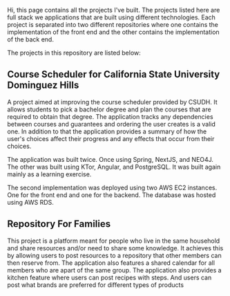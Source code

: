 
Hi, this page contains all the projects I've built. The projects listed here are full stack we applications that are built using different technologies. Each project is separated into two different repositories where one contains the implementation of the front end and the other contains the implementation of the back end. 

The projects in this repository are listed below: 
## Course Scheduler for California State University Dominguez Hills

A project aimed at improving the course scheduler provided by CSUDH. It allows students to pick a bachelor degree and plan the courses that are required to obtain that degree. The application tracks any dependencies between courses and guarantees and ordering the user creates is a valid one. In addition to that the application provides a summary of how the user's choices affect their progress and any effects that occur from their choices.  

The application was built twice. Once using Spring, NextJS, and NEO4J. The other was built using KTor, Angular, and PostgreSQL. It was built again mainly as a learning exercise. 

The second implementation was deployed using two AWS EC2 instances. One for the front end and one for the backend. The database was hosted using AWS RDS. 

## Repository For Families

This project is a platform meant for people who live in the same household and share resources and/or need to share some knowledge. It achieves this by allowing users to post resources to a repository that other members can then reserve from. The application also features a shared calendar for all members who are apart of the same group. The application also provides a kitchen feature where users can post recipes with steps. And users can post what brands are preferred for different types of products
<!--
**santamarina919/santamarina919** is a ✨ _special_ ✨ repository because its `README.md` (this file) appears on your GitHub profile.

Here are some ideas to get you started:

- 🔭 I’m currently working on ...
- 🌱 I’m currently learning ...
- 👯 I’m looking to collaborate on ...
- 🤔 I’m looking for help with ...
- 💬 Ask me about ...
- 📫 How to reach me: ...
- 😄 Pronouns: ...
- ⚡ Fun fact: ...
-->
